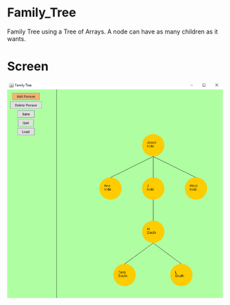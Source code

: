 # Family_Tree
Family Tree using a Tree of Arrays. A node can have as many children as it wants.

# Screen
![alt text](tree.png "Sample family tree")

